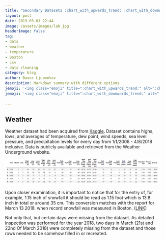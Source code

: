 ```yaml
---
title: "Secondary Datasets :chart_with_upwards_trend: :chart_with_downwards_trend:"
layout: post
date: 2019-03-01 22:44
image: /assets/images/lab.jpg
headerImage: false
tag:
- data
- weather
- temperature
- Boston
- csv
- data cleaning
category: blog
author: Davor Ljubenkov
description: Markdown summary with different options
jemoji: '<img class="emoji" title=":chart_with_upwards_trend:" alt=":chart_with_upwards_trend:" src="https://assets.github.com/images/icons/emoji/unicode/1f4c8.png" height="20" width="20" align="absmiddle">'
jemoji: '<img class="emoji" title=":chart_with_downwards_trend:" alt=":chart_with_downwards_trend:" src="https://assets.github.com/images/icons/emoji/unicode/1f4c9.png" height="20" width="20" align="absmiddle">'

---
```


## Weather

Weather dataset had been acquired from [Kaggle](https://www.kaggle.com/jqpeng/boston-weather-data-jan-2013-apr-2018). Dataset contains highs, lows, and averages of temperature, dew point, wind speeds, sea level pressure, and precipitation levels for every day from 1/1/2008 - 4/8/2018 inclusive. Data is publicly available and retrieved from the Weather Underground website.

![Markdown Image][1]

Upon closer examination, it is important to notice that for the entry of, for example, 1.15 inch of snowfall it should be read as 1.15 foot which is 13.8 inch in total or around 35 cm. This conversion matches with the report for March 13 2018. when record snowfall was measured in Boston. ([LINK](https://www.boston.com/news/weather/2018/03/13/massachusetts-snow-accumulation-totals-march-13-2018))

Not only that, but certain days were missing from the dataset. As detailed inspection was performed for the year 2018, two days in March (21st and 22nd Of March 2018) were completely missing from the dataset and those rows needed to be somehow filled in or recreated.


[1]: /assets/images/weather.png
